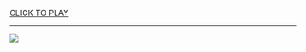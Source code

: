 
<a href="https://premium76.site?title=unblocked_games_66_happy_wheels&ref=13M">CLICK TO PLAY</a></h3>
<hr>

<a href="https://premium76.site?title=unblocked_games_66_happy_wheels&ref=13M"><img src="https://clearcache.store/games.png"></a>


